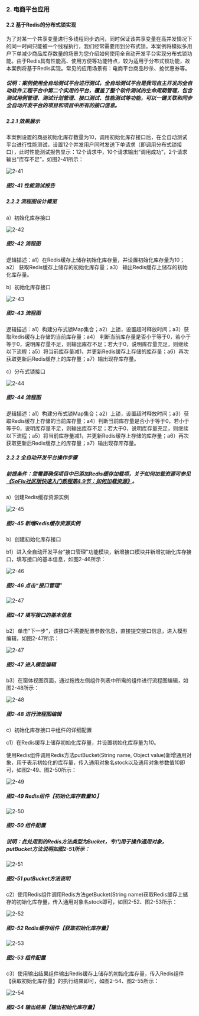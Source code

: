 ### 2. 电商平台应用

#### 2.2 基于Redis的分布式锁实现

为了对某一个共享变量进行多线程同步访问，同时保证该共享变量在高并发情况下的同一时间只能被一个线程执行，我们经常需要用到分布式锁。本案例将模拟多用户下单减少商品库存数量的场景为您介绍如何使用全自动开发平台实现分布式锁功能。由于Redis具有性能高、使用方便等功能特点，较为适用于分布式锁功能，故本案例将基于Redis实现。常见的应用场景有：电商平台商品秒杀、抢优惠券等。

##### 说明：案例使用全自动测试平台进行测试，全自动测试平台是我司自主开发的全自动软件工程平台中第二个实用的平台，覆盖了整个软件测试的生命周期管理，包含测试用例管理、测试计划管理、接口测试、性能测试等功能，可以一键关联和同步全自动开发平台的项目和项目中所有的接口信息。

##### 2.2.1 效果展示

本案例设置的商品初始化库存数量为10，调用初始化库存接口后，在全自动测试平台进行性能测试，设置12个并发用户同时发送下单请求（即调用分布式锁接口），此时性能测试报告显示：12个请求中，10个请求输出“调用成功”，2个请求输出“库存不足”，如图2-41所示：

![2-41](https://www.feisuanyz.com/fsimage/alcj-image/redislock/2-1.png)

##### 图2-41 性能测试报告

##### 2.2.2 流程图设计概览

a）初始化库存接口

![2-42](https://www.feisuanyz.com/fsimage/alcj-image/redislock/3-1.png)

##### 图2-42 流程图

逻辑描述：a1）在Redis缓存上储存初始化库存量，并设置初始化库存量为10；a2） 获取Redis缓存上储存的初始化库存量；a3） 输出Redis缓存上储存的初始化库存量。

b）初始化库存接口

![2-43](https://www.feisuanyz.com/fsimage/alcj-image/redislock/3-2.png)

##### 图2-43 流程图

逻辑描述：a1）构建分布式锁Map集合；a2）上锁，设置超时释放时间；a3）获取Redis缓存上存储的当前库存量；a4） 判断当前库存量是否小于等于0，若小于等于0，说明库存量不足，则输出库存不足；若大于0，说明库存量充足，则继续以下流程；a5）将当前库存量减1，并更新Redis缓存上存储的库存量；a6）再次获取更新后Redis缓存上的库存量；a7）输出现存库存量。

c）分布式锁接口

![2-44](https://www.feisuanyz.com/fsimage/alcj-image/redislock/3-2.png)

##### 图2-44 流程图

逻辑描述：a1）构建分布式锁Map集合；a2）上锁，设置超时释放时间；a3）获取Redis缓存上存储的当前库存量；a4）判断当前库存量是否小于等于0，若小于等于0，说明库存量不足，则输出库存不足；若大于0，说明库存量充足，则继续以下流程；a5）将当前库存量减1，并更新Redis缓存上存储的库存量；a6）再次获取更新后Redis缓存上的库存量；a7）输出现存库存量。

##### 2.2.2 全自动开发平台操作步骤

##### 前提条件：您需要确保项目中已添加Redis缓存加载项，关于如何加载资源可参见[《SoFlu社区版快速入门教程第4.9节：如何加载资源》](https://gitee.com/feisuanyz/SoFlu-adp/blob/master/SoFlu%E7%A4%BE%E5%8C%BA%E7%89%88%E6%95%99%E7%A8%8B/SoFlu%E7%A4%BE%E5%8C%BA%E7%89%88%E5%BF%AB%E9%80%9F%E5%85%A5%E9%97%A8%E6%95%99%E7%A8%8B/SoFlu%E7%A4%BE%E5%8C%BA%E7%89%88%E5%BF%AB%E9%80%9F%E5%85%A5%E9%97%A8%E6%95%99%E7%A8%8B.md#49-%E5%A6%82%E4%BD%95%E5%8A%A0%E8%BD%BD%E8%B5%84%E6%BA%90)。

a）创建Redis缓存资源实例

![2-45](https://www.feisuanyz.com/fsimage/alcj-image/redislock/4-1.png)

##### 图2-45 新增Redis缓存资源实例

b）创建初始化库存接口

b1）进入全自动开发平台“接口管理”功能模块，新增接口模块并新增初始化库存接口，填写接口的基本信息，如图2-46所示：

![2-46](https://www.feisuanyz.com/fsimage/alcj-image/redislock/4-2.png)

##### 图2-46 点击“接口管理”

![2-47](https://www.feisuanyz.com/fsimage/alcj-image/redislock/4-3.png)

##### 图2-47 填写接口的基本信息

b2）单击“下一步”，该接口不需要配置参数信息，直接提交接口信息，进入模型编辑，如图2-47所示：

![2-47](https://www.feisuanyz.com/fsimage/alcj-image/redislock/4-4.png)

##### 图2-47 进入模型编辑

b3）在窗体视图页面，通过拖拽左侧组件列表中所需的组件进行流程图编辑，如图2-48所示：

![2-48](https://www.feisuanyz.com/fsimage/alcj-image/redislock/4-5.png)

##### 图2-48 进行流程图编辑

c）初始化库存接口中组件的详细配置

c1）在Redis缓存上储存初始化库存量，并设置初始化库存量为10。

使用Redis组件调用Redis方法putBucket(String name, Object value)新增通用对象，用于表示初始化的库存量，传入通用对象名stock以及通用对象参数值10即可，如图2-49、图2-50所示：

![2-49](https://www.feisuanyz.com/fsimage/alcj-image/redislock/4-6.png)

##### 图2-49 Redis组件【初始化库存数量10】

![2-50](https://www.feisuanyz.com/fsimage/alcj-image/redislock/4-7.png)

##### 图2-50 组件配置

##### 说明：此处用到的Redis方法类型为Bucket，专门用于操作通用对象，putBucket方法说明如图2-51所示：

![2-51](https://www.feisuanyz.com/fsimage/alcj-image/redislock/table1.png)

##### 图2-51 putBucket方法说明

c2）使用Redis组件调用Redis方法getBucket(String name)获取Redis缓存上储存的初始化库存量，传入通用对象名stock即可，如图2-52、图2-53所示：

![2-52](https://www.feisuanyz.com/fsimage/alcj-image/redislock/4-8.png)

##### 图2-52 Redis缓存组件【获取初始化库存量】

![2-53](https://www.feisuanyz.com/fsimage/alcj-image/redislock/4-9.png)

##### 图2-53 组件配置

c3）使用输出结果组件输出Redis缓存上储存的初始化库存量，传入Redis组件【获取初始化库存量】的执行结果即可，如图2-54、图2-55所示：

![2-54](https://www.feisuanyz.com/fsimage/alcj-image/redislock/4-10.png)

##### 图2-54 输出结果【输出初始化库存量】
